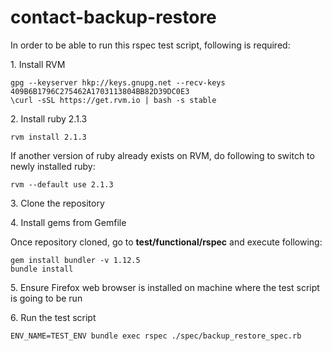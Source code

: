 # contact-backup-restore

In order to be able to run this rspec test script, following is required:

1\. Install RVM

```
gpg --keyserver hkp://keys.gnupg.net --recv-keys 409B6B1796C275462A1703113804BB82D39DC0E3
\curl -sSL https://get.rvm.io | bash -s stable
```
2\. Install ruby 2.1.3
```
rvm install 2.1.3
```
If another version of ruby already exists on RVM, do following to switch to newly installed ruby:
```
rvm --default use 2.1.3
```
3\. Clone the repository

4\. Install gems from Gemfile

Once repository cloned, go to __test/functional/rspec__ and execute following:
```
gem install bundler -v 1.12.5
bundle install
```
5\. Ensure Firefox web browser is installed on machine where the test script is going to be run

6\. Run the test script
```
ENV_NAME=TEST_ENV bundle exec rspec ./spec/backup_restore_spec.rb
```
